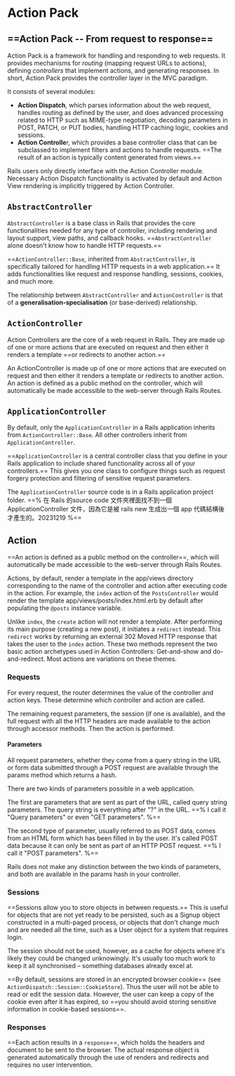 # Action Pack

## ==Action Pack -- From request to response==

Action Pack is a framework for handling and responding to web requests. It provides mechanisms for _routing_ (mapping request URLs to actions), defining _controllers_ that implement actions, and generating responses. In short, Action Pack provides the controller layer in the MVC paradigm.

It consists of several modules:

* **Action Dispatch**, which parses information about the web request, handles routing as defined by the user, and does advanced processing related to HTTP such as MIME-type negotiation, decoding parameters in POST, PATCH, or PUT bodies, handling HTTP caching logic, cookies and sessions.
* **Action Controlle**r, which provides a base controller class that can be subclassed to implement filters and actions to handle requests. ==The result of an action is typically content generated from views.==

Rails users only directly interface with the Action Controller module. Necessary Action Dispatch functionality is activated by default and Action View rendering is implicitly triggered by Action Controller.

## `AbstractController`

`AbstractController` is a base class in Rails that provides the core functionalities needed for any type of controller, including rendering and layout support, view paths, and callback hooks. ==`AbstractController` alone doesn't know how to handle HTTP requests.==

==`ActionController::Base`, inherited from `AbstractController`, is specifically tailored for handling HTTP requests in a web application.== It adds functionalities like request and response handling, sessions, cookies, and much more.&#x20;

The relationship between `AbstractController` and `ActionController` is that of a **generalisation-specialisation** (or base-derived) relationship.

## `ActionController`

Action Controllers are the core of a web request in Rails. They are made up of one or more actions that are executed on request and then either it renders a template ==or redirects to another action.==

An ActionController is made up of one or more actions that are executed on request and then either it renders a template or redirects to another action. An action is defined as a public method on the controller, which will automatically be made accessible to the web-server through Rails Routes.

## `ApplicationController`

By default, only the `ApplicationController` in a Rails application inherits from `ActionController::Base`. All other controllers inherit from `ApplicationController`.

==`ApplicationController` is a central controller class that you define in your Rails application to include shared functionality across all of your controllers.== This gives you one class to configure things such as request forgery protection and filtering of sensitive request parameters.&#x20;

The `ApplicationController` source code is in a Rails application project folder. ==% 在 Rails 的source code 文件夾裡面找不到一個 ApplicationController 文件，因為它是被 rails new 生成出一個 app 代碼結構後才產生的。20231219 %==

## Action

==An action is defined as a public method on the controller==, which will automatically be made accessible to the web-server through Rails Routes.

Actions, by default, render a template in the app/views directory corresponding to the name of the controller and action after executing code in the action. For example, the `index` action of the `PostsController` would render the template app/views/posts/index.html.erb by default after populating the `@posts` instance variable.

Unlike `index`, the `create` action will not render a template. After performing its main purpose (creating a new post), it initiates a `redirect` instead. This `redirect` works by returning an external 302 Moved HTTP response that takes the user to the `index` action. These two methods represent the two basic action archetypes used in Action Controllers: Get-and-show and do-and-redirect. Most actions are variations on these themes.

### Requests

For every request, the router determines the value of the controller and action keys. These determine which controller and action are called.

The remaining request parameters, the session (if one is available), and the full request with all the HTTP headers are made available to the action through accessor methods. Then the action is performed.

#### Parameters

All request parameters, whether they come from a query string in the URL or form data submitted through a POST request are available through the params method which returns a hash.

There are two kinds of parameters possible in a web application.

The first are parameters that are sent as part of the URL, called query string parameters. The query string is everything after "?" in the URL. ==% I call it "Query parameters" or even "GET parameters". %==

The second type of parameter, usually referred to as POST data, comes from an HTML form which has been filled in by the user. It's called POST data because it can only be sent as part of an HTTP POST request. ==% I call it "POST parameters". %==

Rails does not make any distinction between the two kinds of parameters, and both are available in the params hash in your controller.

### Sessions

==Sessions allow you to store objects in between requests.== This is useful for objects that are not yet ready to be persisted, such as a Signup object constructed in a multi-paged process, or objects that don't change much and are needed all the time, such as a User object for a system that requires login.&#x20;

The session should not be used, however, as a cache for objects where it's likely they could be changed unknowingly. It's usually too much work to keep it all synchronised – something databases already excel at.

==By default, sessions are stored in an encrypted browser cookie== (see `ActionDispatch::Session::CookieStore`). Thus the user will not be able to read or edit the session data. However, the user can keep a copy of the cookie even after it has expired, so ==you should avoid storing sensitive information in cookie-based sessions==.

### Responses

==Each action results in a `response`==, which holds the headers and document to be sent to the browser. The actual response object is generated automatically through the use of renders and redirects and requires no user intervention.
